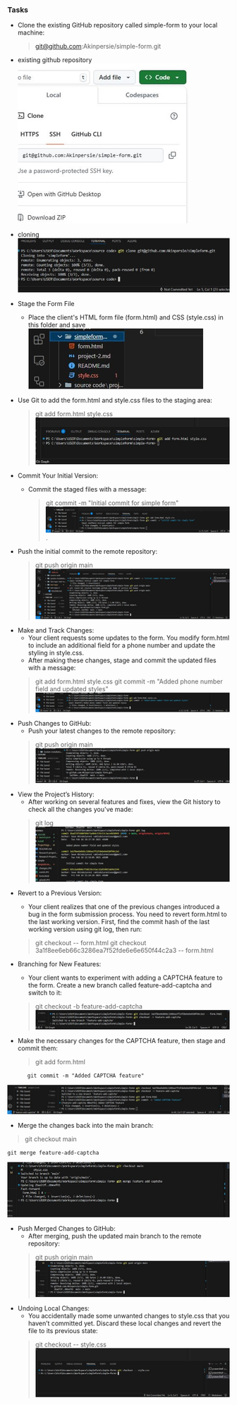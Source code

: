 ### Tasks
- Clone the existing GitHub repository called simple-form to your local machine:
    > git@github.com:Akinpersie/simple-form.git
-   existing github repository
![screenshot-1](github.JPG)
-   cloning
![screenshot-2](clone.JPG)
- Stage the Form File
    - Place the client's HTML form file (form.html) and CSS (style.css) in this folder and save
![screenshot-3](staging.JPG) 

- Use Git to add the form.html and style.css files to the staging area:
    > git add form.html style.css
![screenshot-4](gitadd.JPG)
- Commit Your Initial Version:
    - Commit the staged files with a message:
        > git commit -m "Initial commit for simple form"
![screenshot-5](comit.JPG).
- Push the initial commit to the remote repository:
    >  git push origin main
![screenshot-6](gitpush.JPG)

+ Make and Track Changes:
    + Your client requests some updates to the form. You modify form.html to include an additional field for a phone number and update the styling in style.css.
    + After making these changes, stage and commit the updated files with a message:
    > git add form.html style.css
    > git commit -m "Added phone number field and updated styles"
![screenshot-7](changes.JPG)
+ Push Changes to GitHub:
    + Push your latest changes to the remote repository:
    > git push origin main
![screenshot-8](pushchanges.JPG)
+ View the Project’s History:
    + After working on several features and fixes, view the Git history to check all the changes you've made:
    > git log
![screenshot-9](gitlog.JPG)
- Revert to a Previous Version:
    - Your client realizes that one of the previous changes introduced a bug in the form submission process. You need to revert form.html to the last working version. First, find the commit hash of the last working version using git log, then run:
    > git checkout <commit-hash> -- form.html
    > git checkout 3a1f8ee6eb66c3286ea7f52fde6e6e650f44c2a3 -- form.html
- Branching for New Features:
    - Your client wants to experiment with adding a CAPTCHA feature to the form. Create a new branch called feature-add-captcha and switch to it:
    > git checkout -b feature-add-captcha
![screenshot-10](checkout.JPG)
- Make the necessary changes for the CAPTCHA feature, then stage and commit them:
    > git add form.html

         git commit -m "Added CAPTCHA feature"
![screenshot-11](addcaptcha.JPG)
- Merge the changes back into the main branch:
> git checkout main
   
    git merge feature-add-captcha
![screenshot-12](merge.JPG)
- Push Merged Changes to GitHub:
    - After merging, push the updated main branch to the remote repository:
    > git push origin main
![screenshot-13](pushmerge.JPG)
- Undoing Local Changes:
    - You accidentally made some unwanted changes to style.css that you haven’t committed yet. Discard these local changes and revert the file to its previous state:
    > git checkout -- style.css
![screenshot-14](stylecheckout.JPG)
    